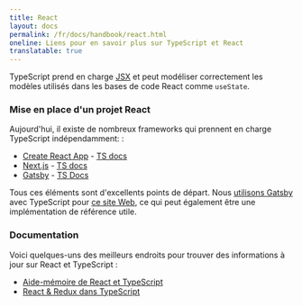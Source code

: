 ```yaml
---
title: React
layout: docs
permalink: /fr/docs/handbook/react.html
oneline: Liens pour en savoir plus sur TypeScript et React
translatable: true
---
```


TypeScript prend en charge [JSX](/docs/handbook/jsx.html) et peut modéliser correctement les modèles utilisés dans les bases de code React comme `useState`.

### Mise en place d'un projet React

Aujourd'hui, il existe de nombreux frameworks qui prennent en charge TypeScript indépendamment: :

- [Create React App](https://create-react-app.dev) - [TS docs](https://create-react-app.dev/docs/adding-typescript/)
- [Next.js](https://nextjs.org) - [TS docs](https://nextjs.org/learn/excel/typescript)
- [Gatsby](https://www.gatsbyjs.org) - [TS Docs](https://www.gatsbyjs.org/docs/typescript/)

Tous ces éléments sont d'excellents points de départ. Nous [utilisons Gatsby](https://www.gatsbyjs.org/blog/2020-01-23-why-typescript-chose-gatsby/#reach-skip-nav) avec TypeScript pour [ce site Web](https://github.com/microsoft/TypeScript-Website/), ce qui peut également être une implémentation de référence utile.

### Documentation

Voici quelques-uns des meilleurs endroits pour trouver des informations à jour sur React et TypeScript :

- [Aide-mémoire de React et TypeScript](https://react-typescript-cheatsheet.netlify.app)
- [React & Redux dans TypeScript](https://github.com/piotrwitek/react-redux-typescript-guide#react--redux-in-typescript---complete-guide)
